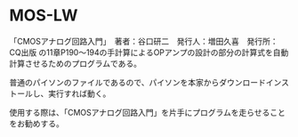# MOS-LW

「CMOSアナログ回路入門」　著者：谷口研二　発行人：増田久喜　発行所：CQ出版
の11章P190～194の手計算によるOPアンプの設計の部分の計算式を自動計算させるためのプログラムである。

普通のパイソンのファイルであるので、パイソンを本家からダウンロードインストールし、実行すれば動く。

使用する際は、「CMOSアナログ回路入門」を片手にプログラムを走らせることをお勧めする。
